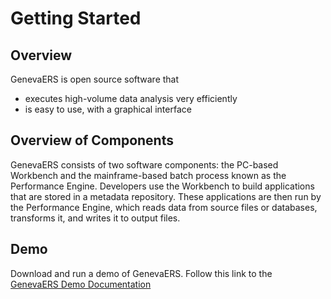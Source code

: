 # Getting Started

## Overview 
GenevaERS is open source software that
- executes high-volume data analysis very efficiently
- is easy to use, with a graphical interface
  
## Overview of Components
GenevaERS consists of two software components: the PC-based Workbench and the mainframe-based batch process known as the Performance Engine. Developers use the Workbench to build applications that are stored in a metadata repository. These applications are then run by the Performance Engine, which reads data from source files or databases, transforms it, and writes it to output files.
  
## Demo
Download and run a demo of GenevaERS. Follow this link to the  
[GenevaERS Demo Documentation](https://genevaers.github.io/Demo/)

